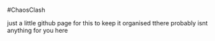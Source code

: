 #ChaosClash

just a little github page for this to keep it organised
tthere probably isnt anything for you here
